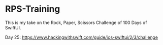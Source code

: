 # RPS-Training
This is my take on the Rock, Paper, Scissors Challenge of 100 Days of SwiftUI.

Day 25: https://www.hackingwithswift.com/guide/ios-swiftui/2/3/challenge
